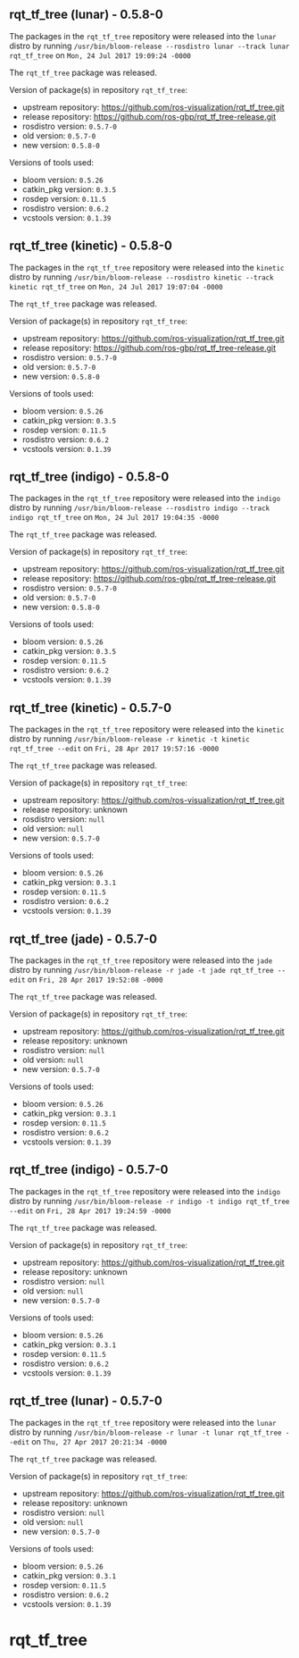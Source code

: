 ## rqt_tf_tree (lunar) - 0.5.8-0

The packages in the `rqt_tf_tree` repository were released into the `lunar` distro by running `/usr/bin/bloom-release --rosdistro lunar --track lunar rqt_tf_tree` on `Mon, 24 Jul 2017 19:09:24 -0000`

The `rqt_tf_tree` package was released.

Version of package(s) in repository `rqt_tf_tree`:

- upstream repository: https://github.com/ros-visualization/rqt_tf_tree.git
- release repository: https://github.com/ros-gbp/rqt_tf_tree-release.git
- rosdistro version: `0.5.7-0`
- old version: `0.5.7-0`
- new version: `0.5.8-0`

Versions of tools used:

- bloom version: `0.5.26`
- catkin_pkg version: `0.3.5`
- rosdep version: `0.11.5`
- rosdistro version: `0.6.2`
- vcstools version: `0.1.39`


## rqt_tf_tree (kinetic) - 0.5.8-0

The packages in the `rqt_tf_tree` repository were released into the `kinetic` distro by running `/usr/bin/bloom-release --rosdistro kinetic --track kinetic rqt_tf_tree` on `Mon, 24 Jul 2017 19:07:04 -0000`

The `rqt_tf_tree` package was released.

Version of package(s) in repository `rqt_tf_tree`:

- upstream repository: https://github.com/ros-visualization/rqt_tf_tree.git
- release repository: https://github.com/ros-gbp/rqt_tf_tree-release.git
- rosdistro version: `0.5.7-0`
- old version: `0.5.7-0`
- new version: `0.5.8-0`

Versions of tools used:

- bloom version: `0.5.26`
- catkin_pkg version: `0.3.5`
- rosdep version: `0.11.5`
- rosdistro version: `0.6.2`
- vcstools version: `0.1.39`


## rqt_tf_tree (indigo) - 0.5.8-0

The packages in the `rqt_tf_tree` repository were released into the `indigo` distro by running `/usr/bin/bloom-release --rosdistro indigo --track indigo rqt_tf_tree` on `Mon, 24 Jul 2017 19:04:35 -0000`

The `rqt_tf_tree` package was released.

Version of package(s) in repository `rqt_tf_tree`:

- upstream repository: https://github.com/ros-visualization/rqt_tf_tree.git
- release repository: https://github.com/ros-gbp/rqt_tf_tree-release.git
- rosdistro version: `0.5.7-0`
- old version: `0.5.7-0`
- new version: `0.5.8-0`

Versions of tools used:

- bloom version: `0.5.26`
- catkin_pkg version: `0.3.5`
- rosdep version: `0.11.5`
- rosdistro version: `0.6.2`
- vcstools version: `0.1.39`


## rqt_tf_tree (kinetic) - 0.5.7-0

The packages in the `rqt_tf_tree` repository were released into the `kinetic` distro by running `/usr/bin/bloom-release -r kinetic -t kinetic rqt_tf_tree --edit` on `Fri, 28 Apr 2017 19:57:16 -0000`

The `rqt_tf_tree` package was released.

Version of package(s) in repository `rqt_tf_tree`:

- upstream repository: https://github.com/ros-visualization/rqt_tf_tree.git
- release repository: unknown
- rosdistro version: `null`
- old version: `null`
- new version: `0.5.7-0`

Versions of tools used:

- bloom version: `0.5.26`
- catkin_pkg version: `0.3.1`
- rosdep version: `0.11.5`
- rosdistro version: `0.6.2`
- vcstools version: `0.1.39`


## rqt_tf_tree (jade) - 0.5.7-0

The packages in the `rqt_tf_tree` repository were released into the `jade` distro by running `/usr/bin/bloom-release -r jade -t jade rqt_tf_tree --edit` on `Fri, 28 Apr 2017 19:52:08 -0000`

The `rqt_tf_tree` package was released.

Version of package(s) in repository `rqt_tf_tree`:

- upstream repository: https://github.com/ros-visualization/rqt_tf_tree.git
- release repository: unknown
- rosdistro version: `null`
- old version: `null`
- new version: `0.5.7-0`

Versions of tools used:

- bloom version: `0.5.26`
- catkin_pkg version: `0.3.1`
- rosdep version: `0.11.5`
- rosdistro version: `0.6.2`
- vcstools version: `0.1.39`


## rqt_tf_tree (indigo) - 0.5.7-0

The packages in the `rqt_tf_tree` repository were released into the `indigo` distro by running `/usr/bin/bloom-release -r indigo -t indigo rqt_tf_tree --edit` on `Fri, 28 Apr 2017 19:24:59 -0000`

The `rqt_tf_tree` package was released.

Version of package(s) in repository `rqt_tf_tree`:

- upstream repository: https://github.com/ros-visualization/rqt_tf_tree.git
- release repository: unknown
- rosdistro version: `null`
- old version: `null`
- new version: `0.5.7-0`

Versions of tools used:

- bloom version: `0.5.26`
- catkin_pkg version: `0.3.1`
- rosdep version: `0.11.5`
- rosdistro version: `0.6.2`
- vcstools version: `0.1.39`


## rqt_tf_tree (lunar) - 0.5.7-0

The packages in the `rqt_tf_tree` repository were released into the `lunar` distro by running `/usr/bin/bloom-release -r lunar -t lunar rqt_tf_tree --edit` on `Thu, 27 Apr 2017 20:21:34 -0000`

The `rqt_tf_tree` package was released.

Version of package(s) in repository `rqt_tf_tree`:

- upstream repository: https://github.com/ros-visualization/rqt_tf_tree.git
- release repository: unknown
- rosdistro version: `null`
- old version: `null`
- new version: `0.5.7-0`

Versions of tools used:

- bloom version: `0.5.26`
- catkin_pkg version: `0.3.1`
- rosdep version: `0.11.5`
- rosdistro version: `0.6.2`
- vcstools version: `0.1.39`


# rqt_tf_tree